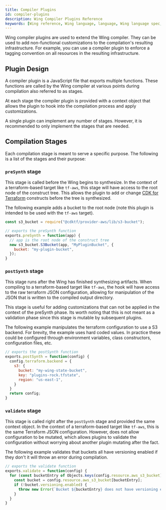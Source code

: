 ```yaml
---
title: Compiler Plugins
id: compiler-plugins
description: Wing Compiler Plugins Reference
keywords: [Wing reference, Wing language, language, Wing language spec, Wing programming language, compiler plugins]
---
```


Wing compiler plugins are used to extend the Wing compiler. They can be used to add non-functional customizations to the compilation's resulting infrastructure. For example, you can use a compiler plugin to enforce a tagging convention on all resources in the resulting infrastructure.

## Plugin Design

A compiler plugin is a JavaScript file that exports multiple functions. These functions are called by the Wing compiler at various points during compilation also referred to as stages.

At each stage the compiler plugin is provided with a context object that allows the plugin to hook into the compilation process and apply customizations.

A single plugin can implement any number of stages. However, it is recommended to only implement the stages that are needed.

## Compilation Stages

Each compilation stage is meant to serve a specific purpose. The following is a list of the stages and their purpose:

### `preSynth` stage

This stage is called before the Wing begins to synthesize. In the context of a terraform-based target like `tf-aws`, this stage will have access to the root node of the construct tree. This allows the plugin to add or change [CDK for Terraform](https://github.com/hashicorp/terraform-cdk) constructs before the tree is synthesized.

The following example adds a bucket to the root node (note this plugin is intended to be used with the `tf-aws` target).
```js
const s3_bucket = require("@cdktf/provider-aws/lib/s3-bucket");

// exports the preSynth function
exports.preSynth = function(app) {
  // app is the root node of the construct tree
  new s3_bucket.S3Bucket(app, "MyPluginBucket", {
    bucket: "my-plugin-bucket",
  });
}
```

### `postSynth` stage

This stage runs after the Wing has finished synthesizing artifacts. When compiling to a terraform-based target like `tf-aws`, the hook will have access to the raw terraform JSON configuration, allowing for manipulation of the JSON that is written to the compiled output directory.

This stage is useful for adding customizations that can not be applied in the context of the preSynth phase. Its worth noting that this is not meant as a validation phase since this stage is mutable by subsequent plugins.

The following example manipulates the terraform configuration to use a S3 backend. For brevity, the example uses hard coded values. In practice these could be configured through environment variables, class constructors, configuration files, etc.
```js
// exports the postSynth function
exports.postSynth = function(config) {
  config.terraform.backend = {
    s3: {
      bucket: "my-wing-state-bucket",
      key: "plugins-rock.tfstate",
      region: "us-east-1",
    }  
  }
  return config;
}
```

### `validate` stage

This stage is called right after the `postSynth` stage and provided the same context object. In the context of a terraform-based target like `tf-aws`, this is the same Terraform JSON configuration. However, does not allow configuration to be mutated, which allows plugins to validate the configuration without worrying about another plugin mutating after the fact.

The following example validates that buckets all have versioning enabled if they don't it will throw an error during compilation.
```js
// exports the validate function
exports.validate = function(config) {
  for (const bucketEntry of Objects.keys(config.resource.aws_s3_bucket)) {
    const bucket = config.resource.aws_s3_bucket[bucketEntry];
    if (!bucket.versioning.enabled) {
      throw new Error(`Bucket ${bucketEntry} does not have versioning enabled`);
    }
  }
}
```

